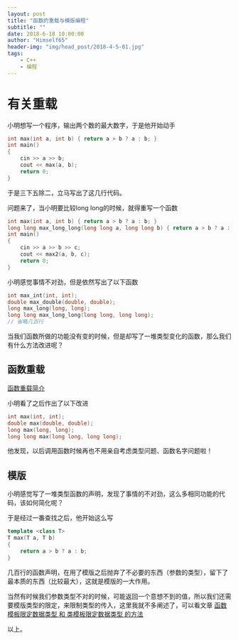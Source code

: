 ```yaml
---
layout: post
title: "函数的重载与模版编程"
subtitle: ""
date: 2018-6-18 10:00:00
author: "Himself65"
header-img: "img/head_post/2018-4-5-01.jpg"
tags: 
    - C++
    - 编程
---
```

# 有关重载

小明想写一个程序，输出两个数的最大数字，于是他开始动手

```cpp
int max(int a, int b) { return a > b ? a : b; }
int main()
{
    cin >> a >> b;
    cout << max(a, b);
    return 0;
}
```

于是三下五除二，立马写出了这几行代码。

问题来了，当小明要比较long long的时候，就得重写一个函数

```cpp
int max(int a, int b) { return a > b ? a : b; }
long long max_long_long(long long a, long long b) { return a > b ? a : b; }
int main()
{
    cin >> a >> b >> c;
    cout << max2(a, b, c);
    return 0;
}
```

小明感觉事情不对劲，但是依然写出了以下函数

```cpp
int max_int(int, int);
double max_double(double, double);
long max_long(long, long);
long long max_long_long(long long, long long);
// 省略几百行
```

当我们函数所做的功能没有变的时候，但是却写了一堆类型变化的函数，那么我们有什么方法改进呢？

## 函数重载

[函数重载简介](http://www.runoob.com/cplusplus/cpp-overloading.html)

小明看了之后作出了以下改进

```cpp
int max(int, int);
double max(double, double);
long max(long, long);
long long max(long long, long long);
```

他发现，以后调用函数时候再也不用亲自考虑类型问题、函数名字问题啦！

## 模版

小明感觉写了一堆类型函数的声明，发现了事情的不对劲，这么多相同功能的代码，该如何简化呢？

于是经过一番查找之后，他开始这么写

```cpp
template <class T>
T max(T a, T b)
{
    return a > b ? a : b;
}
```

几百行的函数声明，在用了模版之后抛弃了不必要的东西（参数的类型），留下了最本质的东西（比较最大），这就是模版的一大作用。

当然有时候我们参数类型不对的时候，可能返回一个意想不到的值，所以我们还需要模版类型的限定，来限制类型的传入，这里我就不多阐述了，可以看文章 [函数模板限定数据类型 和 类模板限定数据类型 的方法](https://blog.csdn.net/u013299585/article/details/73613468)

以上。
